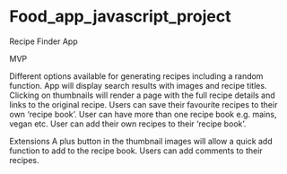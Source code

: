 # Food_app_javascript_project

Recipe Finder App

MVP

Different options available for generating recipes including a random function.
App will display search results with images and recipe titles.
Clicking on thumbnails will render a page with the full recipe details and links to the original recipe.
Users can save their favourite recipes to their own ‘recipe book’.
User can have more than one recipe book e.g. mains, vegan etc.
User can add their own recipes to their ‘recipe book’.


Extensions
A plus button in the thumbnail images will allow a quick add function to add to the recipe book.
Users can add comments to their recipes.
